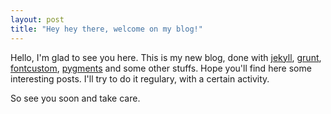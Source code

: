 ```yaml
---
layout: post
title: "Hey hey there, welcome on my blog!"
---
```


Hello, I'm glad to see you here. This is my new blog, done with [jekyll](https://github.com/mojombo/jekyll), [grunt](http://gruntjs.com/), [fontcustom](http://fontcustom.com/), [pygments](http://pygments.org/) and some other stuffs. Hope you'll find here some interesting posts. I'll try to do it regulary, with a certain activity.

So see you soon and take care.